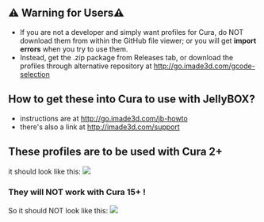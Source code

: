 ## ⚠️ Warning for Users⚠️
- If you are not a developer and simply want profiles for Cura, do NOT download them from within the GitHub file viewer; or you will get **import errors** when you try to use them.
- Instead, get the .zip package from Releases tab, or download the profiles through alternative repository at http://go.imade3d.com/gcode-selection

## How to get these into Cura to use with JellyBOX?
- instructions are at http://go.imade3d.com/jb-howto
- there's also a link at http://imade3d.com/support

## These profiles are to be used with Cura 2+

it should look like this:
![](http://i.imgur.com/tZ2HREt.png)



### They will NOT work with Cura 15+ !

So it should NOT look like this:
![](http://i.imgur.com/HA2Wg8g.png)
